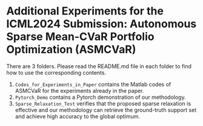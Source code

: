 # Additional Experiments for the ICML2024 Submission: Autonomous Sparse Mean-CVaR Portfolio Optimization (ASMCVaR)
There are 3 folders. Please read the README.md file in each folder to find how to use the corresponding contents.

1. `Codes_for_Experiments_in_Paper` contains the Matlab codes of ASMCVaR for the experiments already in the paper. 
2. `Pytorch_Demo` contains a Pytorch demonstration of our methodology.
3. `Sparse_Relaxation_Test` verifies that the proposed sparse relaxation is effective and our methodology can retrieve the ground-truth support set and achieve high accuracy to the global optimum.
